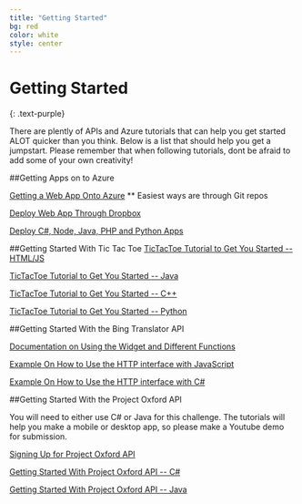 ```yaml
---
title: "Getting Started"
bg: red
color: white
style: center
---
```

# Getting Started

{: .text-purple}

There are plently of APIs and Azure tutorials that can help you get started ALOT quicker than you think. Below is a list that should help you get a jumpstart. Please remember that when following tutorials,
dont be afraid to add some of your own creativity!

##Getting Apps on to Azure

[Getting a Web App Onto Azure](https://azure.microsoft.com/en-us/documentation/articles/web-sites-deploy/) ** Easiest ways are through Git repos

[Deploy Web App Through Dropbox](https://azure.microsoft.com/en-us/blog/new-deploy-to-windows-azure-web-sites-from-dropbox/)

[Deploy C#, Node, Java, PHP and Python Apps](https://azure.microsoft.com/en-us/documentation/articles/web-sites-nodejs-develop-deploy-mac/)



##Getting Started With Tic Tac Toe
[TicTacToe Tutorial to Get You Started -- HTML/JS](https://www.youtube.com/watch?v=U7anheKJSaI)

[TicTacToe Tutorial to Get You Started -- Java](http://www.dreamincode.net/forums/topic/143744-java-game-programming-part-1-tic-tac-toe/)

[TicTacToe Tutorial to Get You Started -- C++](https://www.youtube.com/watch?v=xwwl8TgkwgU)

[TicTacToe Tutorial to Get You Started -- Python](http://www.sourcecodester.com/tutorials/python/6751/how-create-tic-tac-toe-game-python.html)


##Getting Started With the Bing Translator API

[Documentation on Using the Widget and Different Functions](https://msdn.microsoft.com/en-us/library/mt146807.aspx)

[Example On How to Use the HTTP interface with JavaScript](http://jsfiddle.net/n9YLp/1/)

[Example On How to Use the HTTP interface with C# ](https://msdn.microsoft.com/en-us/library/ff512387.aspx)


##Getting Started With the Project Oxford API

You will need to either use C# or Java for this challenge. The tutorials will help you make a mobile or desktop app, so please make a Youtube demo for submission.

[Signing Up for Project Oxford API](https://www.projectoxford.ai/doc/general/subscription-key-mgmt)

[Getting Started With Project Oxford API -- C#](https://www.projectoxford.ai/doc/face/Get-Started/csharp)

[Getting Started With Project Oxford API -- Java](https://www.projectoxford.ai/doc/face/Get-Started/android)

